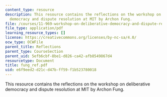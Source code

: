 ```yaml
---
content_type: resource
description: This resource contains the reflections on the workshop on deliberative
  democracy and dispute resolution at MIT by Archon Fung.
file: /courses/11-969-workshop-on-deliberative-democracy-and-dispute-resolution-summer-2005/e6f9eed2d21cd47bff59f1b523780018_fung_ref.pdf
file_type: application/pdf
learning_resource_types: []
license: https://creativecommons.org/licenses/by-nc-sa/4.0/
ocw_type: OCWFile
parent_title: Reflections
parent_type: CourseSection
parent_uid: 5efb6cbf-8be1-d826-ca42-afb8549867d4
resourcetype: Document
title: fung_ref.pdf
uid: e6f9eed2-d21c-d47b-ff59-f1b523780018
---
```

This resource contains the reflections on the workshop on deliberative democracy and dispute resolution at MIT by Archon Fung.